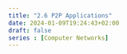```yaml
---
title: "2.6 P2P Applications"
date: 2024-01-09T19:24:43+02:00
draft: false
series : [Computer Networks]
---
```



